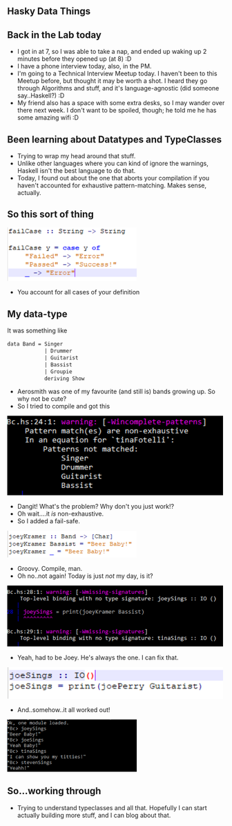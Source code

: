## Hasky Data Things

## Back in the Lab today
- I got in at 7, so I was able to take a nap, and ended up waking up 2 minutes before they opened up (at 8) :D
- I have a phone interview today, also, in the PM.
- I'm going to a Technical Interview Meetup today. I haven't been to this Meetup before, but thought it may be worth a shot.
  I heard they go through Algorithms and stuff, and it's language-agnostic (did someone say..Haskell?) :D
- My friend also has a space with some extra desks, so I may wander over there next week. I don't want to be spoiled, though; 
  he told me he has some amazing wifi :D
  
## Been learning about Datatypes and TypeClasses
- Trying to wrap my head around that stuff.
- Unlike other languages where you can kind of ignore the warnings, Haskell isn't the best language to do that.
- Today, I found out about the one that aborts your compilation if you haven't accounted for exhaustive pattern-matching.
  Makes sense, actually. 
  
## So this sort of thing

<img src="/images/haskdatathings/h_006.png" width="300">

- You account for all cases of your definition

## My data-type

It was something like 

```
data Band = Singer
            | Drummer
            | Guitarist
            | Bassist
            | Groupie
            deriving Show
```

- Aerosmith was one of my favourite (and still is) bands growing up. So why not be cute?
- So I tried to compile and got this

<img src="/images/haskdatathings/h_002.png" width="500">

- Dangit! What's the problem? Why don't you just work!?
- Oh wait....it *is* non-exhaustive. 
- So I added a fail-safe.

<img src="/images/haskdatathings/h_003.png" width="300">

- Groovy. Compile, man.
- Oh no..not again! Today is just *not* my day, is it?

<img src="/images/haskdatathings/h_004.png" width="500">

- Yeah, had to be Joey. He's always the one. I can fix that.

<img src="/images/haskdatathings/h_005.png" width="500">

- And..somehow..it all worked out!

<img src="/images/haskdatathings/h_001.png" width="300">

## So...working through

- Trying to understand typeclasses and all that. Hopefully I can start actually building more stuff, and I can blog about that.

